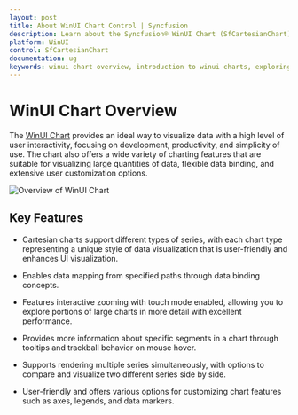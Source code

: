 ```yaml
---
layout: post
title: About WinUI Chart Control | Syncfusion
description: Learn about the Syncfusion® WinUI Chart (SfCartesianChart) control, its key features, and more.
platform: WinUI
control: SfCartesianChart
documentation: ug
keywords: winui chart overview, introduction to winui charts, exploring winui chart capabilities.
---
```


# WinUI Chart Overview

The [WinUI Chart](https://www.syncfusion.com/winui-controls/charts) provides an ideal way to visualize data with a high level of user interactivity, focusing on development, productivity, and simplicity of use. The chart also offers a wide variety of charting features that are suitable for visualizing large quantities of data, flexible data binding, and extensive user customization options.

![Overview of WinUI Chart](Overview_images/chart_overview.png)

## Key Features

* Cartesian charts support different types of series, with each chart type representing a unique style of data visualization that is user-friendly and enhances UI visualization.
  
* Enables data mapping from specified paths through data binding concepts.

* Features interactive zooming with touch mode enabled, allowing you to explore portions of large charts in more detail with excellent performance.

* Provides more information about specific segments in a chart through tooltips and trackball behavior on mouse hover.

* Supports rendering multiple series simultaneously, with options to compare and visualize two different series side by side.

* User-friendly and offers various options for customizing chart features such as axes, legends, and data markers.